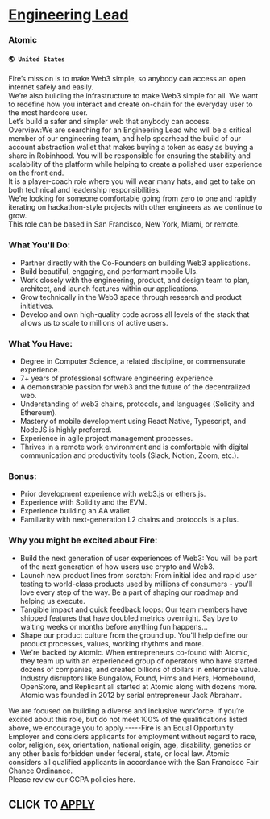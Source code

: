 # [Engineering Lead](https://www.remotewlb.com/apply/engineering-lead-80272)  
### Atomic  
#### `🌎 United States`  
Fire’s mission is to make Web3 simple, so anybody can access an open internet safely and easily.  
We’re also building the infrastructure to make Web3 simple for all. We want to redefine how you interact and create on-chain for the everyday user to the most hardcore user.  
Let’s build a safer and simpler web that anybody can access.  
Overview:We are searching for an Engineering Lead who will be a critical member of our engineering team, and help spearhead the build of our account abstraction wallet that makes buying a token as easy as buying a share in Robinhood. You will be responsible for ensuring the stability and scalability of the platform while helping to create a polished user experience on the front end.  
It is a player-coach role where you will wear many hats, and get to take on both technical and leadership responsibilities.  
We’re looking for someone comfortable going from zero to one and rapidly iterating on hackathon-style projects with other engineers as we continue to grow.  
This role can be based in San Francisco, New York, Miami, or remote.

### What You'll Do:

  * Partner directly with the Co-Founders on building Web3 applications.
  * Build beautiful, engaging, and performant mobile UIs.
  * Work closely with the engineering, product, and design team to plan, architect, and launch features within our applications.
  * Grow technically in the Web3 space through research and product initiatives.
  * Develop and own high-quality code across all levels of the stack that allows us to scale to millions of active users.

### What You Have:

  * Degree in Computer Science, a related discipline, or commensurate experience.
  * 7+ years of professional software engineering experience.
  * A demonstrable passion for web3 and the future of the decentralized web.
  * Understanding of web3 chains, protocols, and languages (Solidity and Ethereum).
  * Mastery of mobile development using React Native, Typescript, and NodeJS is highly preferred.
  * Experience in agile project management processes.
  * Thrives in a remote work environment and is comfortable with digital communication and productivity tools (Slack, Notion, Zoom, etc.).

### Bonus:

  * Prior development experience with web3.js or ethers.js.
  * Experience with Solidity and the EVM.
  * Experience building an AA wallet.
  * Familiarity with next-generation L2 chains and protocols is a plus.

### Why you might be excited about Fire:

  * Build the next generation of user experiences of Web3: You will be part of the next generation of how users use crypto and Web3.
  * Launch new product lines from scratch: From initial idea and rapid user testing to world-class products used by millions of consumers - you'll love every step of the way. Be a part of shaping our roadmap and helping us execute.
  * Tangible impact and quick feedback loops: Our team members have shipped features that have doubled metrics overnight. Say bye to waiting weeks or months before anything fun happens…
  * Shape our product culture from the ground up. You'll help define our product processes, values, working rhythms and more.
  * We're backed by Atomic. When entrepreneurs co-found with Atomic, they team up with an experienced group of operators who have started dozens of companies, and created billions of dollars in enterprise value. Industry disruptors like Bungalow, Found, Hims and Hers, Homebound, OpenStore, and Replicant all started at Atomic along with dozens more. Atomic was founded in 2012 by serial entrepreneur Jack Abraham.

We are focused on building a diverse and inclusive workforce. If you’re excited about this role, but do not meet 100% of the qualifications listed above, we encourage you to apply.-----Fire is an Equal Opportunity Employer and considers applicants for employment without regard to race, color, religion, sex, orientation, national origin, age, disability, genetics or any other basis forbidden under federal, state, or local law. Atomic considers all qualified applicants in accordance with the San Francisco Fair Chance Ordinance.  
Please review our CCPA policies here.  
  
## CLICK TO [APPLY](https://www.remotewlb.com/apply/engineering-lead-80272)

